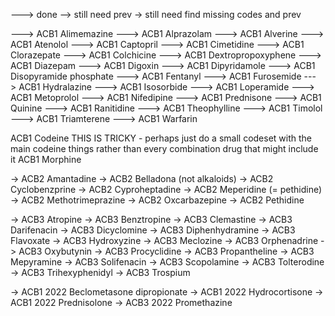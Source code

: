 ---> done
--> still need prev
-> still need find missing codes and prev

---> ACB1 Alimemazine
---> ACB1 Alprazolam
---> ACB1 Alverine
---> ACB1 Atenolol
---> ACB1 Captopril
---> ACB1 Cimetidine
---> ACB1 Clorazepate
---> ACB1 Colchicine
---> ACB1 Dextropropoxyphene
---> ACB1 Diazepam
---> ACB1 Digoxin
---> ACB1 Dipyridamole
---> ACB1 Disopyramide phosphate
---> ACB1 Fentanyl
---> ACB1 Furosemide
---> ACB1 Hydralazine
---> ACB1 Isosorbide
---> ACB1 Loperamide
---> ACB1 Metoprolol
---> ACB1 Nifedipine
---> ACB1 Prednisone
---> ACB1 Quinine
---> ACB1 Ranitidine
---> ACB1 Theophylline
---> ACB1 Timolol
---> ACB1 Triamterene
---> ACB1 Warfarin

ACB1 Codeine THIS IS TRICKY - perhaps just do a small codeset with the main codeine things rather than every combination drug that might include it
ACB1 Morphine

-> ACB2 Amantadine
-> ACB2 Belladona (not alkaloids)
-> ACB2 Cyclobenzprine
-> ACB2 Cyproheptadine
-> ACB2 Meperidine (= pethidine)
-> ACB2 Methotrimeprazine
-> ACB2 Oxcarbazepine
-> ACB2 Pethidine

-> ACB3 Atropine
-> ACB3 Benztropine
-> ACB3 Clemastine
-> ACB3 Darifenacin
-> ACB3 Dicyclomine
-> ACB3 Diphenhydramine
-> ACB3 Flavoxate
-> ACB3 Hydroxyzine
-> ACB3 Meclozine
-> ACB3 Orphenadrine
-> ACB3 Oxybutynin
-> ACB3 Procyclidine
-> ACB3 Propantheline
-> ACB3 Mepyramine
-> ACB3 Solifenacin
-> ACB3 Scopolamine
-> ACB3 Tolterodine
-> ACB3 Trihexyphenidyl
-> ACB3 Trospium

-> ACB1 2022 Beclometasone dipropionate
-> ACB1 2022 Hydrocortisone
-> ACB1 2022 Prednisolone
-> ACB3 2022 Promethazine
